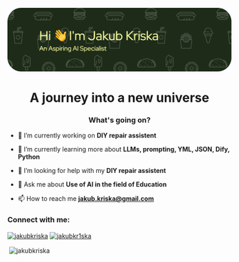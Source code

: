 ![Header](Images/header-image.png)

<h1 align="center">A journey into a new universe</h1>
<h3 align="center">What's going on?</h3>

- 🔭 I’m currently working on **DIY repair assistent**

- 🌱 I’m currently learning more about **LLMs, prompting, YML, JSON, Dify, Python**

- 🤝 I’m looking for help with my **DIY repair assistent**

- 💬 Ask me about **Use of AI in the field of Education**

- 📫 How to reach me **jakub.kriska@gmail.com**

<h3 align="left">Connect with me:</h3>
<p align="left">
<a href="https://linkedin.com/in/jakubkriska" target="blank"><img align="center" src="https://raw.githubusercontent.com/rahuldkjain/github-profile-readme-generator/master/src/images/icons/Social/linked-in-alt.svg" alt="jakubkriska" height="30" width="40" /></a>
<a href="https://fb.com/jakubkr1ska" target="blank"><img align="center" src="https://raw.githubusercontent.com/rahuldkjain/github-profile-readme-generator/master/src/images/icons/Social/facebook.svg" alt="jakubkr1ska" height="30" width="40" /></a>
</p>

<p>&nbsp;<img align="center" src="https://github-readme-stats.vercel.app/api?username=jakubkriska&show_icons=true&locale=en" alt="jakubkriska" /></p>

